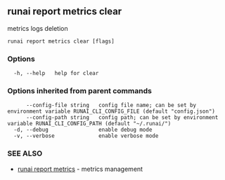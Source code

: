 ## runai report metrics clear

metrics logs deletion

```
runai report metrics clear [flags]
```

### Options

```
  -h, --help   help for clear
```

### Options inherited from parent commands

```
      --config-file string   config file name; can be set by environment variable RUNAI_CLI_CONFIG_FILE (default "config.json")
      --config-path string   config path; can be set by environment variable RUNAI_CLI_CONFIG_PATH (default "~/.runai/")
  -d, --debug                enable debug mode
  -v, --verbose              enable verbose mode
```

### SEE ALSO

* [runai report metrics](runai_report_metrics.md)	 - metrics management

